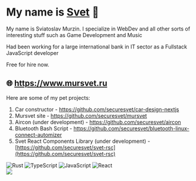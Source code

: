 # My name is <a href="http://www.mursvet.ru">Svet</a> 👋
My name is Sviatoslav Murzin. I specialize in WebDev and all other sorts of interesting stuff such as Game Development and Music

Had been working for a large international bank in IT sector as a Fullstack JavaScript developer

Free for hire now.

## 🌐 https://www.mursvet.ru

Here are some of my pet projects:
1. Car constructor - https://github.com/securesvet/car-design-nextjs
2. Mursvet site - https://github.com/securesvet/mursvet
3. Aircon (under development) - https://github.com/securesvet/aircon
4. Bluetooth Bash Script - https://github.com/securesvet/bluetooth-linux-connect-automizer
5. Svet React Components Library (under development) - [https://github.com/securesvet/svet-rsc](https://github.com/securesvet/svet-rsc)


![Rust](https://ziadoua.github.io/m3-Markdown-Badges/badges/Rust/rust3.svg) ![TypeScript](https://ziadoua.github.io/m3-Markdown-Badges/badges/TypeScript/typescript1.svg) ![JavaScript](https://ziadoua.github.io/m3-Markdown-Badges/badges/Javascript/javascript3.svg) ![React](https://img.shields.io/badge/react-%2320232a.svg?style=for-the-badge&logo=react&logoColor=%2361DAFB)  <br />
![](https://komarev.com/ghpvc/?username=securesvet)
